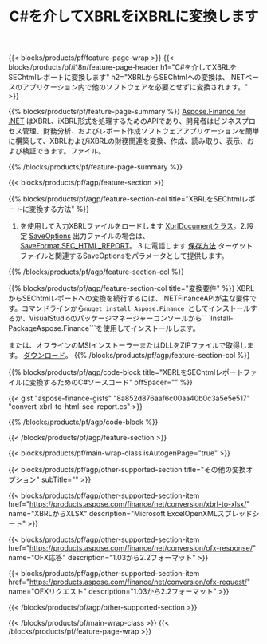 ﻿---
title: C#を介してXBRLをiXBRLに変換します
description: XBRLからSEChtmlレポートC#への変換のサンプルコード。 .NETベースのアプリケーション内でのバッチXBRLファイルからSEChtmlレポートへの変換にはAPIサンプルコードを使用します。 
url: /ja/net/conversion/xbrl-to-sec-html-report/
family: finance
platformtag: net
feature: convert
informat: XBRL
outformat: HTML
otherformats: XLSX
---
{{< blocks/products/pf/feature-page-wrap >}}
{{< blocks/products/pf/i18n/feature-page-header h1="C#を介してXBRLをSEChtmlレポートに変換します" h2="XBRLからSEChtmlへの変換は、.NETベースのアプリケーション内で他のソフトウェアを必要とせずに変換されます。" >}}

{{% blocks/products/pf/feature-page-summary %}}
[Aspose.Finance for .NET](https://products.aspose.com/finance/net/) はXBRL、iXBRL形式を処理するためのAPIであり、開発者はビジネスプロセス管理、財務分析、およびレポート作成ソフトウェアアプリケーションを簡単に構築して、XBRLおよびiXBRLの財務関連を変換、作成、読み取り、表示、および検証できます。ファイル。 

{{% /blocks/products/pf/feature-page-summary %}}

{{< blocks/products/pf/agp/feature-section >}}

{{% blocks/products/pf/agp/feature-section-col title="XBRLをSEChtmlレポートに変換する方法" %}}
1. を使用して入力XBRLファイルをロードします [XbrlDocumentクラス](https://apireference.aspose.com/finance/net/aspose.finance.xbrl/xbrldocument)。2.設定 [SaveOptions](https://apireference.aspose.com/finance/net/aspose.finance.xbrl/saveoptions) 出力ファイルの場合は、 [SaveFormat.SEC_HTML_REPORT](https://apireference.aspose.com/finance/net/aspose.finance.xbrl/saveformat)。
3.に電話します [保存方法](https://apireference.aspose.com/finance/net/aspose.finance.xbrl.xbrldocument/save/methods/2) ターゲットファイルと関連するSaveOptionsをパラメータとして提供します。

{{% /blocks/products/pf/agp/feature-section-col %}}

{{% blocks/products/pf/agp/feature-section-col title="変換要件" %}}
XBRLからSEChtmlレポートへの変換を続行するには、.NETFinanceAPIが主な要件です。コマンドラインから```nuget install Aspose.Finance ```としてインストールするか、VisualStudioのパッケージマネージャーコンソールから`` `Install-PackageAspose.Finance```を使用してインストールします。

または、オフラインのMSIインストーラーまたはDLLをZIPファイルで取得します。 [ダウンロード](https://downloads.aspose.com/finance/net)。
{{% /blocks/products/pf/agp/feature-section-col %}}

{{% blocks/products/pf/agp/code-block title="XBRLをSEChtmlレポートファイルに変換するためのC#ソースコード" offSpacer="" %}}

{{< gist "aspose-finance-gists" "8a852d876aaf6c00aa40b0c3a5e5e517" "convert-xbrl-to-html-sec-report.cs" >}}

{{% /blocks/products/pf/agp/code-block %}}

{{< /blocks/products/pf/agp/feature-section >}}

{{< blocks/products/pf/main-wrap-class isAutogenPage="true" >}}

{{< blocks/products/pf/agp/other-supported-section title="その他の変換オプション" subTitle="" >}}

{{< blocks/products/pf/agp/other-supported-section-item href="https://products.aspose.com/finance/net/conversion/xbrl-to-xlsx/" name="XBRLからXLSX" description="Microsoft ExcelOpenXMLスプレッドシート" >}}

{{< blocks/products/pf/agp/other-supported-section-item href="https://products.aspose.com/finance/net/conversion/ofx-response/" name="OFX応答" description="1.03から2.2フォーマット" >}}

{{< blocks/products/pf/agp/other-supported-section-item href="https://products.aspose.com/finance/net/conversion/ofx-request/" name="OFXリクエスト" description="1.03から2.2フォーマット" >}}

{{< /blocks/products/pf/agp/other-supported-section >}}

{{< /blocks/products/pf/main-wrap-class >}}
{{< /blocks/products/pf/feature-page-wrap >}}